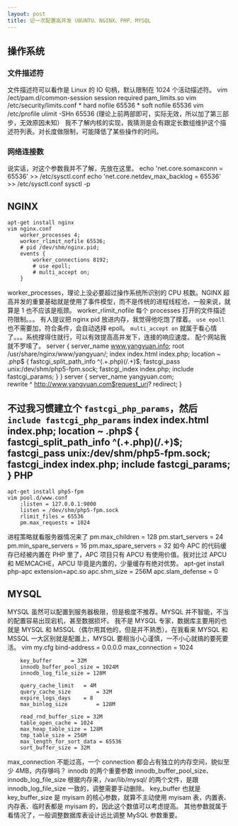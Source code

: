 ```yaml
---
layout: post
title: 记一次配置高并发 UBUNTU、NGINX、PHP、MYSQL
---
```


操作系统
----
### 文件描述符
文件描述符可以看作是 Linux 的 IO 句柄，默认限制在 1024 个活动描述符。
	vim /ect/pam.d/common-session
		session required pam_limits.so
	vim /etc/security/limits.conf
		* hard nofile 65536
		* soft nofile 65536
	vim /etc/profile
		ulimit -SHn 65536
(理论上前两部即可，实际无效，所以加了第三部步，无效原因未知）
我不了解内核的实现，我猜测是会有跟定长数组维护这个描述符列表。对长度做限制，可能降低了某些操作的时间。
### 网络连接数
说实话，对这个参数我并不了解，先放在这里。
	echo 'net.core.somaxconn = 65536' >> /etc/sysctl.conf
	echo 'net.core.netdev_max_backlog = 65536' >> /etc/sysctl.conf
	sysctl -p

NGINX
----
	apt-get install nginx
	vim nginx.conf
		worker_processes 4;
		worker_rlimit_nofile 65536;
		# pid /dev/shm/nginx.pid;
		events {
			worker_connections 8192;
			# use epoll;
			# multi_accept on;
		}
worker_processes，理论上没必要超过操作系统所识别的 CPU 核数。NGINX 超高并发的重要基础就是使用了事件模型，而不是传统的进程线程池，一般来说，就算是 1 也不应该是瓶颈。
worker_rlimit_nofile 每个 processes 打开的文件描述符限制。。。
有人提议把 nginx pid 放进内存，我觉得他吃饱了撑着。
`use epoll` 也不需要加，符合条件，会自动选择 epoll。
`multi_accept on` 就属于看心情了。。。系统撑得住就行，可以有效提高高并发下，连接的响应速度。
配个网站我就不罗嗦了。
	server {
		server_name www.yangyuan.info;
		root /usr/share/nginx/www/yangyuan/;
		index index.html index.php;
		location ~ \.php$ {
			fastcgi_split_path_info ^(.+\.php)(/.+)$;
			fastcgi_pass unix:/dev/shm/php5-fpm.sock;
			fastcgi_index index.php;
			include fastcgi_params;
		}
	}
	server {
	    server_name yangyuan.com;    
	    rewrite ^ http://www.yangyuan.com$request_uri? redirect; 
	}
	
不过我习惯建立个 `fastcgi_php_params`，然后 `include fastcgi_php_params`
	index index.html index.php;
	location ~ \.php$ {
		fastcgi_split_path_info ^(.+\.php)(/.+)$;
		fastcgi_pass unix:/dev/shm/php5-fpm.sock;
		fastcgi_index index.php;
		include fastcgi_params;
	}
PHP
----
	apt-get install php5-fpm
	vim pool.d/www.conf
		;listen = 127.0.0.1:9000
		listen = /dev/shm/php5-fpm.sock
		rlimit_files = 65536
		pm.max_requests = 1024
进程策略就看服务器情况来了
	pm.max_children = 128
	pm.start_servers = 24
	pm.min_spare_servers = 16
	pm.max_spare_servers = 32
如今 APC 的代码缓存已经被内置在 PHP 里了，APC 项目只有 APCU 有使用价值。我对比过 APCU 和 MEMCACHE，APCU 毕竟是内置的，少量缓存有绝对优势。
	apt-get install php-apc
	extension=apc.so
	apc.shm_size = 256M
	apc.slam_defense = 0

MYSQL
----
MYSQL 虽然可以配置到服务器极限，但是极度不推荐。MYSQL 并不智能，不当的配置容易出现宕机，甚至数据损坏。
我不是 MYSQL 专家，数据库主要用的也就是 MYSQL 和 MSSQL（偶尔用其他的，但是并不熟悉）。在我看来 MYSQL 和 MSSQL 一大区别就是配置上，MYSQL 要相当小心谨慎，一不小心就搞的要死要活。
	vim my.cfg
		bind-address		= 0.0.0.0
		max_connection = 1024
		
		key_buffer		= 32M
		innodb_buffer_pool_size = 1024M
		innodb_log_file_size = 128M
		
		query_cache_limit	= 4M
		query_cache_size        = 32M
		expire_logs_days	= 8
		max_binlog_size         = 128M
		
		read_rnd_buffer_size = 32M
		table_open_cache = 1024
		max_heap_table_size = 128M
		tmp_table_size = 256M
		max_length_for_sort_data = 65536
		sort_buffer_size = 32M
max_connection 不能过高，一个 connection 都会占有独立的内存空间，貌似至少 4MB，内存够吗？
innodb 的两个重要参数 innodb_buffer_pool_size、innodb_log_file_size 根据内存来，/var/lib/mysql/ 的两个文件，是跟 innodb_log_file_size 一致的，调整需要手动删除。
key_buffer 也就是 key_buffer_size 是 myisam 的核心参数，就算不主动使用 myisam 表，内置表、内存表、临时表都是 myisam 的，因此这个数值可以考虑提高。
其他参数就属于看情况了，一般调整数据库表设计远比调整 MySQL 参数重要。